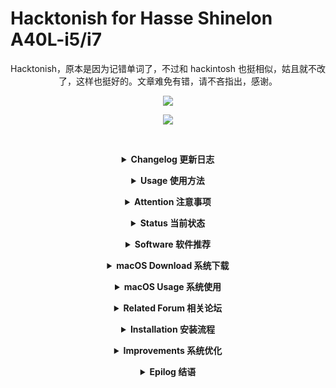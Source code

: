# Hacktonish for Hasse Shinelon A40L-i5/i7

<div align="center">

Hacktonish，原本是因为记错单词了，不过和 hackintosh 也挺相似，姑且就不改了，这样也挺好的。文章难免有错，请不吝指出，感谢。

![](https://github.com/i0Ek3/Hackintosh_4_Hasee_Shinelon_A40L/blob/master/pic/neofetch.jpg)

![](https://github.com/i0Ek3/Hackintosh_4_Hasee_Shinelon_A40L/blob/master/pic/system.jpg)

&emsp;&emsp;



<b><details><summary>Changelog 更新日志</summary></b>

 2019-06-22: 重新定制了 USB，在 10.14.x 下只识别了 A40L 左边的 USB 3.0，即传输速率 5Gb/s，不过好比一个都没有，继续研究。对了，X230 的也重新定制了，还不错呦！突然发现，10.13.x 的时候，用 ssdt-dsdt 定制的都是很完美的，可以养老。

 2019-03-04: 由于买了新的显示器，原本的配置文件无法完美支持外接显示器，虽然我做了些改动后可以使用，但还是想着自己弄一个，所以准备 hotpatch 一下，没有日子。

 2018-11-20: 更新了 10.14，基于 ym2008 的版本。实在是没有时间折腾，具体的请等待 ym2008 的下一个版本吧！

 2018-09-25: 有时间会尝试 10.14，升级或者重装。

 2018-08-28: 重新安装了 10.13.6，EFI依旧使用之前提供的，一切 OK，似乎也不用单独安装无线安装包了！后续考虑更换 10.14。

 2018-07-27: 蓝牙问题通过绿联 29 元的蓝牙适配器 4.0 解决，好使，具体请看图！

 2018-07-23: 目前还稳定使用 10.13.4，之前升级过一次直接挂了，没找到问题，也没有时间继续折腾，所以目前不会更新了，除非炸的太厉害！

 2018-06-06: 贴一个在线编辑 config.plist 的网址[http://cloudclovereditor.altervista.org/cce/index.php](http://cloudclovereditor.altervista.org/cce/index.php)，另推荐一篇不错的帖子给新手[http://bbs.pcbeta.com/viewthread-1779539-1-1.html](http://bbs.pcbeta.com/viewthread-1779539-1-1.html)。

 2018-05-16: OK，搞定。另推荐 laod 的 ntfs 在 mac 下直接访问的[解决方案](https://laod.cn/free/mac-ntfs.html)。

 2018-05-15: 系统实在太卡了，真的受不鸟了，果断重新安装到 SSD 上。

 2018-05-09: 系统基本算是配置好了，但有一点是 SSD 的确要比 HHD 快太多了，新配置的黑苹果系统卡顿较之前严重，好在不是太影响使用，毕竟我用空间换时间。

 2018-05-05: 刚刚装好黑苹果和 linux 的双系统，接下来分别配置开发环境。安装上问题不大，先将 Linux 正常安装在 128G 的 SSD 上，再正常安装黑苹果到 2T 的 HHD，可实现独立启动双系统，互不影响。安全布局上，会采用[@drduh大神](https://github.com/drduh)的[方案](https://github.com/drduh/macOS-Security-and-Privacy-Guide)，也希望大家重视安全问题。


**ps: 最近剁了一块 2T 的硬盘，故有点冲动想要重新布局系统。并打算全系安全布局，后续看看进展和成果，或许可以更新出来供大家参考。**

</details>

<b><details><summary>Usage 使用方法</summary></b>

突然发现，一直都没有使用说明，哈哈，实在是愚钝，现在补上。当然了，如果你想按着教程制作自己的补丁，可以使用我 dsdt_ssdt 文件夹里的我没有 patched 文件，耐心一点，会有收获。你也可以用过下面的教程里的方法自己提取，也很简单。

现在来说说如何使用，前提是你要有一个黑苹果启动盘，然后挂载它的 EFI 分区，直接拷贝我 EFI-update 文件夹下对应的版本进行覆盖即可，然后安装就行。

至于启动盘的制作，可以看下面的教程。镜像的选择可以使用黑果小兵的，下面有提供链接，如果不好使可以换一个试试，我亲测的是 10.14，然后替换EFI文件。

安装完成后需要手动安装 AR9004WB-WIFI.pkg来启用无线网络，此后就不需要了。如有意外，可以再手动安装一下，这回就差不多了。

这就可以了，没有其他繁琐的步骤了。个人推荐使用我的 10.13.6 版本的 EFI，稳定，且可以使用外接显示器。 10.14 是基于 ym2008 的版本进行修改的，有一些小问题，比如无法外接显示器。想着自己重新 hotpatch 一套，但又懒又笨，不大想折腾了。所以不好说，万一就有了呢？

大概就是这些，祝好，有问题可以提 issue。

</details>


<b><details><summary>Attention 注意事项</summary></b>

上传了在网上找到的一份 A40L 拆机教程，当作备用，比如清灰或者更换内部组件等。之前因为不知道具体拆解步骤，导致部分内置组件被我破坏，并且导致键位凸起，倒不影响使用，就是心理别扭，所以今天又拆了一遍，解决了键位凸起问题。

注意外围都是长一点的螺丝，只有内部才是短的。而之前的键位凸起问题便是由于我错误的将长螺丝放到了短螺丝的位置造成的。

再一个就是，在拆完机准备装回去的时候先别着急，先通电看看各功能是否正常，比如键盘，usb 接口等，测试无误后再拧上螺丝。因为刚才发现，虽然凸起键位修正好了，但并没有测试任何功能是否正常，然后就装回去了，结果导致好多键位突然无法输入了！我也很无奈，只能重新拆机继续解决问题了！

其他的问题暂且还没有遇到，如果再有的话继续更新。告诫各位网友，玩机需谨慎，并且要有耐心，毕竟之前我都已经打算卖掉这个破烂了！打脸，说多了都是泪啊～

</details>


<b><details><summary>Status 当前状态</summary></b>

[Status -> /EFI-update/README.md](https://github.com/i0Ek3/Hackintosh_4_Hasee_Shinelon_A40L/blob/master/EFI-update/README.md?1532355116806)

</details>

<b><details><summary>Software 软件推荐</summary></b>

记录下我目前在 10.14.3 上常用的软件，以免哪天电脑崩了，尸骨全无。尽管每个月都会进行几次备份，但我依然会多做一些措施，这样放心。当然了，其他的一些软件你以可以参考我的[这个链接](https://github.com/i0Ek3/GeekWay/blob/master/App.md)，涵盖很多。但这里主要是我现在的笔记本上常用的，并做一些精简，去除一些功能重复但不怎么使用的软件，只列出名字，其他的自行下载吧。

 iTerm
 VLC, IINA
 ThinkerTool
 MEGASync
 Reeder
 Handshaker
 Flux
 Spark
 ShadowsocksX-NG
 ndm, Cakebrew
 calibre
 balenaEtcher
 FinderGo
 GPG Keychain
 Xnip
 Itsycal
 linux-command
 DesktopNaotu
 eZip, Keka
 zoom.us
 Docker
 CotEditor, Skim
 Alfred 3, Dash
 Motrix, Transmission, Proxyee Down
 Typora, Notion, Bear, Ulysses
 MacTeX, texstudio, texmaker
 GitKraken, Github Desktop
 DBeaver, Redis, rdm, Sequel Pro
 Xcode, JetBrains, Understand, Sourcetree
 Atom，Sublime Text，Visual Studio Code
 Telegram, Whalebird, Slack, Maipo
 Parallels Desktop, VirtualBox, VMware Fusion
 OmniGraffle, Sketch, StarUML
 Microsoft Word, Excel, PowerPoint, OneDrive
 Vivaldi, Ungoogled-Chromium, LibreFox, Chrom
 网易云音乐，迅雷，百度云，人人影视，微信，QQ，钉钉，番茄土豆

全部软件可参考下面几幅截图，上面列出来的是我日后必备的，尽量减少 SSD 的存储开销。其他的命令行软件这里没有列出，可以参考我上面的链接。

![1](https://github.com/i0Ek3/Hackintosh_4_Hasee_Shinelon_A40L/blob/master/pic/app1.jpg)
![2](https://github.com/i0Ek3/Hackintosh_4_Hasee_Shinelon_A40L/blob/master/pic/app2.jpg)
![3](https://github.com/i0Ek3/Hackintosh_4_Hasee_Shinelon_A40L/blob/master/pic/app3.jpg)
![4](https://github.com/i0Ek3/Hackintosh_4_Hasee_Shinelon_A40L/blob/master/pic/app4.jpg)
![5](https://github.com/i0Ek3/Hackintosh_4_Hasee_Shinelon_A40L/blob/master/pic/app5.jpg)

</details>

<b><details><summary>macOS Download 系统下载</summary></b>

[黑果小兵提供](https://mirrors.dtops.cc/iso/MacOS/daliansky_macos/)

</details>

<b><details><summary>macOS Usage 系统使用</summary></b>

 [官方使用指南](https://help.apple.com/macOS/high-sierra/mac-basics/?lang=zh-cn#/outro)
 [xclient](http://xclient.info/?_=8854065baa5c04fa30fc193b4a000714)
 [MAS](https://www.waerfa.com/tag/mas)
 [mac360](http://mac360.com)
 [推荐](https://www.waerfa.com/21-small-great-macos-apps)
 [mac dev deploy](https://github.com/sb2nov/mac-setup)
 [mactex](http://www.tug.org/mactex/mactex-download.html)
 [软件推荐](https://www.zhihu.com/question/27158546)


</details>

<b><details><summary>Related Forum 相关论坛</summary></b>

 [远景](http://bbs.pcbeta.com/forum.php?mod=viewthread&tid=1753483&page=1#pid47417983)
 [tonymacx86](https://www.tonymacx86.com/)
 [osx86](https://www.osx86.net)
 [insanel](http://www.insanelymac.com)
 [hackintosh zone](https://www.hackintosh.zone)
 [威锋](https://bbs.feng.com/thread-htm-fid-102.html)
 [bitbucket](https://bitbucket.org/RehabMan/os-x-fake-pci-id)
 [itmanbu](https://www.itmanbu.com/appleacpiplatform.html)
 [daliansky](https://blog.daliansky.net/ "黑果小兵")
 [黑苹果的折腾时光](https://www.jianshu.com/p/bd57a9324f08)
 [黑苹果乐园](https://imac.hk/category/course/)
 [Create macOS installation USB](https://www.tonymacx86.com/threads/how-to-create-a-macos-high-sierra-public-beta-installation-usb.225520/)
 [猫叔博客](https://www.maoshu.cc)

</details>

<b><details><summary>Installation 安装流程</summary></b>

 前情提要
     15年的时候装过一次黑苹果，遗憾于当时没能坚持，故只进入了苹果系统后便放弃折腾了，从那以后，几乎完全使用Linux了。
     大概是在一周前，看微信公众号的时候，注意到有个安全研究人员用着联想的黑苹果，一下子又勾起了我的欲望。
     自己也是学计算机的，想想折腾个黑苹果也还是有必要的，所以2月6日晚开始折腾。


 安装过程
     材料准备
         笔记本（最好是windows系统，方便操作，我使用的是win-to-go），16G U盘
         系统镜像，看清楚你的是原版还是经过修改的，修改的有的会自带四叶草等
         相关软件
             Windows
                 diskgeniu
                 transmac
             macOS 
                 Clover Configurator
                 MACiASLzh

     具体步骤
         [制作启动盘](http://bbs.pcbeta.com/viewthread-1764286-1-5.html)，具体步骤在链接中也很详细，需要注意的是新建分区后，先别急着保存，直接管理员权限运行transmac进行restore即可，否则会出现没有权限之类的错误。
             多启动盘制作
                 [https://sspai.com/post/419602](https://sspai.com/post/41960)
                 [http://bbs.pcbeta.com/forum.php?mod=viewthread&tid=1769200&extra=page%3D1%26filter%3Dtypeid%26typeid%3D1311%26typeid%3D1311](http://bbs.pcbeta.com/forum.php?mod=viewthread&tid=1769200&extra=page%3D1%26filter%3Dtypeid%26typeid%3D1311%26typeid%3D1311)
         开机重启，设置相应的bios模式，我这里是四叶草gpt安装，我的电脑需要设置为dual boot模式。此时会进入代码刷屏界面，根据不同的错误进行爬贴排错（这里的排错可以是更换相应的参数，config.plist配置文件）。如果直接进入苹果的界面，那么恭喜你可以进行下一步安装了。
         初始安装,进入系统后使用磁盘工具进行抹盘操作，*注意备份数据*。由于我的笔记本上的硬盘只剩一块128G的SSD了，故我将64G的U盘当作系统盘抹掉了，也就说，我的系统在U盘里，没什么大的问题，就是安装速度会很慢。期间会进行多次重启，耐心等待即可。
         系统安装，这一步的安装是基于上一步的，这里需要你设置相应的偏好，调整即可，问题不大，不出意外，不一会儿你便可以正式进入苹果系统了。系统的成熟度和流畅度依赖于你的电脑及你的配置文件，有的可能遇到花屏、卡顿等现象，不要着急，也不用担心，慢慢调整驱动，利用注入、hotpatch等进行调整优化和完善，慢慢的你会得到一个可以日常使用的、流畅的系统的。
         脱离U盘启动系统，在macOS下直接挂载系统盘和u盘相应的EFI分区（或者通过clover configurator操作更简单），将u盘EFI文件夹复制到系统盘中即可，这样的好处在于可以让你升级黑苹果的系统少折腾一些。
         快速启动，在苹果系统下运行clover configurator,挂载efi分区并加载config.plist配置文件，在clover configurator左边的boot项下选择default boot value，填写你想要直接进入的系统的名字，timeout设为0，保存覆盖重启即可。

 系统图赏

![](https://github.com/i0Ek3/Hackintosh_4_Hasee_Shinelon_A40L/blob/master/pic/newScreen.jpg)
![](https://github.com/i0Ek3/Hackintosh_4_Hasee_Shinelon_A40L/blob/master/pic/multiDisplay.jepg)
![](https://github.com/i0Ek3/Hackintosh_4_Hasee_Shinelon_A40L/blob/master/pic/multi.jpg)
![02-11](https://github.com/i0Ek3/Hackintosh_4_Hasee_Shinelon_A40L/blob/master/pic/up.png)
![1](https://github.com/i0Ek3/Hackintosh_4_Hasee_Shinelon_A40L/blob/master/pic/屏幕快照%202018-02-08%2011.44.16.png)
![1](https://github.com/i0Ek3/Hackintosh_4_Hasee_Shinelon_A40L/blob/master/pic/屏幕快照%202018-02-08%2011.46.19.png)
![1](https://github.com/i0Ek3/Hackintosh_4_Hasee_Shinelon_A40L/blob/master/pic/屏幕快照%202018-02-08%2011.46.33.png)
![1](https://github.com/i0Ek3/Hackintosh_4_Hasee_Shinelon_A40L/blob/master/pic/屏幕快照%202018-02-08%2011.48.24.png)
![1](https://github.com/i0Ek3/Hackintosh_4_Hasee_Shinelon_A40L/blob/master/pic/屏幕快照%202018-02-08%2011.48.52.png)
![1](https://github.com/i0Ek3/Hackintosh_4_Hasee_Shinelon_A40L/blob/master/pic/屏幕快照%202018-02-08%2011.49.57.png)
![1](https://github.com/i0Ek3/Hackintosh_4_Hasee_Shinelon_A40L/blob/master/pic/屏幕快照%202018-02-08%2011.54.32.png)
![1](https://github.com/i0Ek3/Hackintosh_4_Hasee_Shinelon_A40L/blob/master/pic/audioid.png)
![1](https://github.com/i0Ek3/Hackintosh_4_Hasee_Shinelon_A40L/blob/master/pic/usb.png)
![1](https://github.com/i0Ek3/Hackintosh_4_Hasee_Shinelon_A40L/blob/master/pic/wifi.png)
![1](https://github.com/i0Ek3/Hackintosh_4_Hasee_Shinelon_A40L/blob/master/pic/原声.png)
![1](https://github.com/i0Ek3/Hackintosh_4_Hasee_Shinelon_A40L/blob/master/pic/核显.png)
![1](https://github.com/i0Ek3/Hackintosh_4_Hasee_Shinelon_A40L/blob/master/pic/电源.png)
![buletooth](https://github.com/i0Ek3/Hackintosh_4_Hasee_Shinelon_A40L/blob/master/pic/bluetooth.png)
![](https://github.com/i0Ek3/Hackintosh_4_Hasee_Shinelon_A40L/blob/master/pic/USB-1.jpg)
![](https://github.com/i0Ek3/Hackintosh_4_Hasee_Shinelon_A40L/blob/master/pic/USB-2.jpg)


 鸣谢
     [13956737563](http://i.pcbeta.com/space-uid-4725659.html) 这位网友给了我很大的帮助，帮我指导了很多，非常非常感谢。
     [谷谷科技](http://i.pcbeta.com/space-uid-4642498.html) 因为安装过程中直接使用了@谷谷科技提供的EFI文件，故也谈不上什么探索，更大的功劳归属于ta。
     [黑果小兵](https://daliansky.github.io) 安装过程是参考@黑果小兵的博客记录进行的，也学习了很多其他的知识,感谢提供优质博客。博客中说博主69年生，那这样看来的话，真的是太厉害了！
     [1296283984](http://bbs.pcbeta.com/viewthread-1764286-1-5.html) U盘启动盘是按照这位楼主的帖子进行的，不过制作的时候好像有些出入，新建分区后如果保存了，下一步将无法进行，故新建分区后直接Restore dmg即可。
     广大远景论坛的网友


 后记
     继续完善和优化系统
     由于直接使用了网友的EFI，故接下来需要自己研究一番
     配置Mac开发环境，软件，日常使用
         iterm2
         zsh
         vimplus
         tmux
     另，系统是装在U盘里的，故接下来会迁移系统到ssd上


 下载提供
     [baiduPCS_Go](https://github.com/iikira/BaiduPCS-Go/releases) 下载速度很快的命令行版本的百度云，我用来下载dmg镜像文件
     macOS dmg 链接:https://pan.baidu.com/s/1eSToGuQ  密码:fqz5
     制作U盘启动所需材料 链接:https://pan.baidu.com/s/1dGJx8pr  密码:vvl8

</details>

<b><details><summary>Improvements 系统优化</summary></b>

 [推荐1](http://bbs.pcbeta.com/viewthread-1742550-1-1.html)
 [推荐2](http://i.pcbeta.com/space-uid-3322572.html)
 [推荐3](https://www.jianshu.com/p/bd57a9324f08)
 [仿冒声卡驱动](http://bbs.pcbeta.com/viewthread-1387094-1-1.html "用于解决睡眠无声问题")
 [hotpatch](https://blog.daliansky.net/hotpatch-detailed-solution.html)
 [DSDT/SSDT补丁](http://blog.csdn.net/wr132/article/details/54798754)
 [DSDT/SSDT综合教程](http://blog.csdn.net/wangmj518/article/details/50748681)
 [电池补丁制作](http://bbs.pcbeta.com/viewthread-1521462-1-1.html) 
 [提取DSDT/SSDT](http://bbs.pcbeta.com/viewthread-1571455-1-1.html)
 [联合编译](http://bbs.pcbeta.com/viewthread-1475332-1-1.html)
 [clover configurator使用](http://bbs.tpway.com/thread-5935-1-1.html)
 [亮度修复](https://imac.hk/adjust-the-screen-brightness.html)
 [ubunu下提取DSDT/SSDT](https://imac.hk/ubuntu-dsdt-ssdt-audio-id.html)
 [内建SD读卡器](https://imac.hk/hackintosh-built-sd-reader.html) 
 [神舟系列驱动](http://bbs.pcbeta.com/viewthread-1761222-1-1.html)
 [rehanman's guide for dsdt/ssdt fetch and build](https://www.tonymacx86.com/threads/guide-patching-laptop-dsdt-ssdts.152573/)


### Linux下提取ssdt/dsdt及声卡信息

```Shell
$ sudo cp -r /sys/fireware/acpi/table/* /target-path
$ lspci -nn | grep Audio > ~/audio_info.txt
```


### 编译最新版的iasl

- downlad latest version from [here](https://www.acpica.org/downloads)
- tar and build source
```Shell
$ tar xzf acpica-unix-VERSION.tar.gz
$ cd acpica-unix-VERSION
$ make clean && make && sudo make install
$ iasl
```


### 编译及反编译ssdt/dsdt

**DO NOT OPEN .aml FILES WITH ANY TOOLS**
- 根据上面提取的文件，只保留和dsdt/ssdt相关的文件即可
- 利用2aml.sh将文件转换为.aml格式，用法： ./2aml.sh 1 2 .. 8
- 利用iasl及refs.txt联合反编译ssdt/dsdt为.dsl文件，删去.aml文件
```Shell
$ iasl -da -dl -fe refs.txt DSDT.aml SSDT*.aml
```
**DO NOT OPEN .aml FILES WITH ANY TOOLS**
- 这时你会看到dsl文件的生成，这是我们需要修改的
- ssdt中有关于CPU的，仅需删除其中一个OEM Table ID为CpuPm那个即可，然后利用ssdtGEN.sh生成一个新的ssdt，并命名为删去的那个即可，如果没有的话则不用<br>
*ssdtGEN.sh及其他用到的工具都可以在本项目中找到并下载，另外我也会上传百度云一份。*<br>


### 修改相关代码并打补丁

- 确保你添加了相关的补丁源
- 修改dsl文件中的代码，并打上你需要的补丁，或者你想要实现功能的补丁，直至编译零错误<br>
*建议观看@daxuexinsheng的视频，文末有地址*
    - 打算添加具体的补丁操作步骤
- 对修改完成的文件进行重命名，并修改文件内的名字
- 将.dsl文件编译为.aml文件
```Shell
iasl *.dsl
```
- 最后将编译后的aml文件放到相应目录下，Clover中是/EFI/APCI/patched，并修改config.plist中的DropOEM=true,或者利用Clover configurator修改
- 重启查看效果

ps:只看教程可能晦涩难懂，我这里保存了远景论坛@daxuexinsheng录制的视频以供参考，感谢他的付出。<br>

链接:https://pan.baidu.com/s/1dCcpm2  密码:e9bs

</details>

<b><details><summary>Epilog 结语</summary></b>

自己动手，丰衣足食。祝大家心想事成^_^!

</details>


</div>
